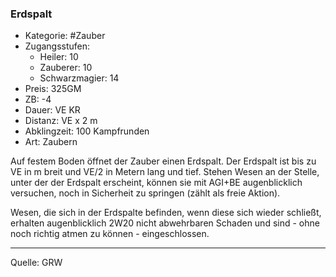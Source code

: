 ### Erdspalt

- Kategorie: #Zauber
- Zugangsstufen:
  - Heiler: 10
  - Zauberer: 10
  - Schwarzmagier: 14
- Preis: 325GM
- ZB: -4
- Dauer: VE KR
- Distanz: VE x 2 m
- Abklingzeit: 100 Kampfrunden
- Art: Zaubern

Auf festem Boden öffnet der Zauber einen Erdspalt. Der Erdspalt ist bis zu VE in m breit und VE/2 in Metern lang und tief. Stehen Wesen an der Stelle, unter der der Erdspalt erscheint, können sie mit AGI+BE augenblicklich versuchen, noch in Sicherheit zu springen (zählt als freie Aktion).

Wesen, die sich in der Erdspalte befinden, wenn diese sich wieder schließt, erhalten augenblicklich 2W20 nicht abwehrbaren Schaden und sind - ohne noch richtig atmen zu können - eingeschlossen.

---

Quelle: GRW
